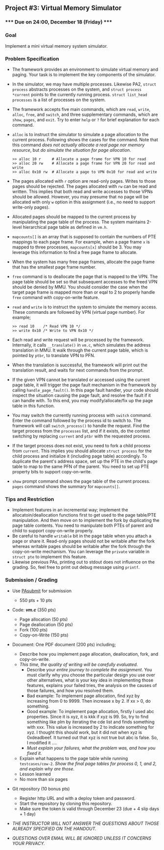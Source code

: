 ## Project #3: Virtual Memory Simulator

### *** Due on 24:00, December 18 (Friday) ***


### Goal
Implement a mini virtual memory system simulator.


### Problem Specification
- The framework provides an environment to simulate virtual memory and paging. Your task is to implement the key components of the simulator.

- In the simulator, we may have multiple processes. Likewise PA2, `struct process` abstracts processes on the system, and `struct process *current` points to the currently running process. `struct list_head processes` is a list of processes on the system.

- The framework accepts five main commands, which are `read`, `write`, `alloc`, `free`, and `switch`, and three supplementary commands, which are `show`, `pages`, and `exit`. Try to enter `help` or `?` for brief explanation for each command.

- `alloc` is to instruct the simulator to simulate a page allocation to the current process. Following shows the cases for the command. Note that this command *does not actually allocate a real page nor memory resource*, but *do simulate the situation for page allocation*.
  
  ```
  >> alloc 10 r	    # Allocate a page frame for VPN 10 for read
  >> alloc 20 rw    # Allocate a page frame for VPN 20 for read and write
  >> alloc 0x10 rw  # Allocate a page to VPN 0x10 for read and write
	```
	
- The pages allocated with `r` option are read-only pages. Writes to those pages should be rejected. The pages allocated with `rw` can be read and written. This implies that both read and write accesses to those VPNs should be allowed. However, you may presume that no page will be allocated with only `w` option in this assignment (i.e., no need to support write-only pages).

- Allocated pages should be mapped to the current process by manipulating the page table of the process. The system maintains 2-level hierarchical page table as defined in `vm.h`.

- `mapcounts[]`  is an array that is supposed to contain the numbers of PTE mappings to each page frame. For example, when a page frame `x` is mapped to three processes, `mapcounts[x]` should be 3. You may leverage this information to find a free page frame to allocate.

- When the system has many free page frames, allocate the page frame that has the smallest page frame number.

- `free` command is to deallocate the page that is mapped to the VPN. The page table should be set so that subsequent accesses to the freed VPN should be denied by MMU. You should consider the case when the target page frame is mapped more than or eqal to 2 to properly handle `free` command with copy-on-write feature.

- `read` and `write` is to instruct the system to simulate the memory access. These commands are followed by VPN (virtual page number). For example;
  
	```
	>> read 10    /* Read VPN 10 */
	>> write 0x10 /* Write to VPN 0x10 */
  ```
  
- Each read and write request will be processed by the framework.
Internally, it calls `__translate()` in `vm.c`, which simulates the address translation in MMU.
It walk through the current page table, which is pointed by `ptbr`, to translate VPN to PFN.

- When the translation is successful, the framework will print out the translation result, and waits for next commands from the prompt.

- If the given VPN cannot be translated or accessed using the current page table, it will trigger the page fault mechanism in the framework by calling `handle_page_fault()`. In this page fault handler, your code should inspect the situation causing the page fault, and resolve the fault if it can handle with. To this end, you may modify/allocate/fix up the page table in this function.

- You may switch the currently running process with `switch` command. Enter the command followed by the process id to switch to. The framework will call `switch_process()` to handle the request. Find the target process from the `processes` list, and if it exists, do the context switching by replacing `current` and `ptbr` with the requested process.

- If the target process does not exist, you need to fork a child process from `current`. This implies you should allocate `struct process` for the child process and initialize it (including page table) accordingly.
To duplicate the parent's address space, set up the PTE in the child's page table to map to the same PFN of the parent. You need to set up PTE property bits to support copy-on-write.

- `show` prompt command shows the page table of the current process. `pages` command shows the summary for `mapcounts[]`.


### Tips and Restriction
- Implement features in an incremental way; implement the allocatoin/deallocation functions first to get used to the page table/PTE manipulation. And then move on to implement the fork by duplicating the page table contents. You need to manipulate both PTEs of parent and child to support copy-on-write properly.
- Be careful to handle `writable` bit in the page table when you attach a page or share it. Read-only pages should not be writable after the fork whereas writable pages should be writable after the fork through the copy-on-write mechanism. You can leverage the `private` variable in `struct pte` to implement this feature.
- Likewise previous PAs, printing out to stdout does not influence on the grading. So, feel free to print out debug message using `printf`.


### Submission / Grading
- Use [PAsubmit](https://sslab.ajou.ac.kr/pasubmit) for submission
	- 550 pts + 10 pts 

- Code: ***vm.c*** (350 pts)
	- Page allocation (50 pts)
	- Page deallocation (50 pts)
	- Fork (100 pts)
	- Copy-on-Write (150 pts)

- Document: One PDF document (200 pts) including;
	- Describe how you implement page allocation, deallocation, fork, and copy-on-write.
	- *This time, the quality of writing will be carefully evaluated.*
		- Describe your *entire journey to complete the assignment*. You must clarify why you choose the particular design you use over other alternatives, what is your key idea in implementing those features, explains your failed tries, the analysis on the causes of those failures, and how you resolved them.
		- Bad example: To implement page allocation, find xyz by increasing from 0 to 9999. Then increase x by 2. If xx > 0, do something.
		- Good example: To implement page allocation, firstly I used abc properties. Since it is xyz, it is kkk if xyz is 99. So, try to find something like plm by iterating the cde list and finds something with xxx. This value is increased by 2 to indicate something for xyz. I thought this should work, but it did not when xyz is 0xdeadbeef. It turned out that xyz is not true but abc is false. So, I modified it ....
	  - *Must explain your failures, what the problem was, and how you fixed it.*
	- Explain what happens to the page table while running `testcases/cow-2`. *Show the final page tables for process 0, 1, and 2, and explain why are those*.
	- Lesson learned
	- No more than six pages
	
- Git repository (10 bonus pts)
	- Register http URL and with a deploy token and password.
	- Start the repository by cloning this repository.
	- Make sure the token is valid through December 23 (due + 4 slip days + 1 day)

- *THE INSTRUCTOR WILL NOT ANSWER THE QUESTIONS ABOUT THOSE ALREADY SPECIFIED ON THE HANDOUT.*
- *QUESTIONS OVER EMAIL WILL BE IGNORED UNLESS IT CONCERNS YOUR PRIVACY.*
